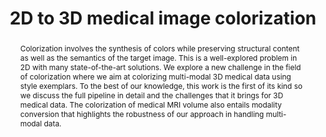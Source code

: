 ---
title: "2D to 3D medical image colorization"
authors:
- Aradhya Neeraj Mathur
- Apoorv Khattar
- Ojaswa Sharma


publication_types: ["conference"]

publication: "Proceedings of the IEEE/CVF Winter Conference on Applications of Computer Vision 2021"
publication_short: "WACV 2021"

abstract: "Colorization involves the synthesis of colors while preserving structural content as well as the semantics of the target image. This is a well-explored problem in 2D with many state-of-the-art solutions. We explore a new challenge in the field of colorization where we aim at colorizing multi-modal 3D medical data using style exemplars. To the best of our knowledge, this work is the first of its kind so we discuss the full pipeline in detail and the challenges that it brings for 3D medical data. The colorization of medical MRI volume also entails modality conversion that highlights the robustness of our approach in handling multi-modal data."
summary: ""

tags:
- Volume Reconstruction
- Generative Modeling


featured: false


links:
url_pdf: "http://openaccess.thecvf.com/content/WACV2021/papers/Mathur_2D_to_3D_Medical_Image_Colorization_WACV_2021_paper.pdf"
url_code: ""
url_dataset: ""
url_poster: ""
url_project: ""
url_slides: ""
url_source: ""
url_video: ""

projects: []
slides: ""
---